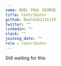 ```yaml
---
name: NOEL PAUL GEORGE
title: Contributor
github: Noel6161131110
twitter: ""
linkedin: ""
slack: ""
joining_date: ""
role : contributor
---
```


Still waiting for this
